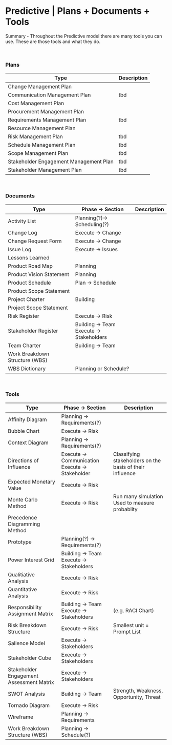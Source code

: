 # Predictive | Plans + Documents + Tools

Summary - Throughout the Predictive model there are many tools you can use. These are those tools and what they do.

<br>

### Plans

| Type                                   | Description |
| -------------------------------------- | ----------- |
| Change Management Plan                 |             |
| Communication Management Plan          | tbd         |
| Cost Management Plan                   |             |
| Procurement Management Plan            |             |
| Requirements Management Plan           | tbd         |
| Resource Management Plan               |             |
| Risk Management Plan                   | tbd         |
| Schedule Management Plan               | tbd         |
| Scope Management Plan                  | tbd         |
| Stakeholder Engagement Management Plan | tbd         |
| Stakeholder Management Plan            | tbd         |

<br>

### Documents

| Type                           | Phase -> Section                            | Description |
| ------------------------------ | ------------------------------------------- | ----------- |
| Activity List                  | Planning(?)-> Scheduling(?)                 |             |
| Change Log                     | Execute -> Change                           |             |
| Change Request Form            | Execute -> Change                           |             |
| Issue Log                      | Execute -> Issues                           |             |
| Lessons Learned                |                                             |             |
| Product Road Map               | Planning                                    |             |
| Product Vision Statement       | Planning                                    |             |
| Product Schedule               | Plan -> Schedule                            |             |
| Product Scope Statement        |                                             |             |
| Project Charter                | Building                                    |             |
| Project Scope Statement        |                                             |             |
| Risk Register                  | Execute -> Risk                             |             |
| Stakeholder Register           | Building -> Team<br>Execute -> Stakeholders |             |
| Team Charter                   | Building -> Team                            |             |
| Work Breakdown Structure (WBS) |                                             |             |
| WBS Dictionary                 | Planning or Schedule?                       |             |

<br/>

### Tools

| Type                                     | Phase -> Section                                    | Description                                              |
| ---------------------------------------- | --------------------------------------------------- | -------------------------------------------------------- |
| Affinity Diagram                         | Planning -> Requirements(?)                         |                                                          |
| Bubble Chart                             | Execute -> Risk                                     |                                                          |
| Context Diagram                          | Planning -> Requirements(?)                         |                                                          |
| Directions of Influence                  | Execute -> Communication<br> Execute -> Stakeholder | Classifying stakeholders on the basis of their influence |
| Expected Monetary Value                  | Execute -> Risk                                     |                                                          |
| Monte Carlo Method                       | Execute -> Risk                                     | Run many simulation<br> Used to measure probablity       |
| Precedence Diagramming Method            |                                                     |                                                          |
| Prototype                                | Planning(?) -> Requirements(?)                      |                                                          |
| Power Interest Grid                      | Building -> Team<br>Execute -> Stakeholders         |                                                          |
| Qualitiative Analysis                    | Execute -> Risk                                     |                                                          |
| Quantitative Analysis                    | Execute -> Risk                                     |                                                          |
| Responsibility Assignment Matrix         | Building -> Team<br> Execute -> Stakeholders        | (e.g. RACI Chart)                                        |
| Risk Breakdown Structure                 | Execute -> Risk                                     | Smallest unit = Prompt List                              |
| Salience Model                           | Execute -> Stakeholders                             |                                                          |
| Stakeholder Cube                         | Execute -> Stakeholders                             |                                                          |
| Stakeholder Engagement Assessment Matrix | Execute -> Stakeholders                             |                                                          |
| SWOT Analysis                            | Building -> Team                                    | Strength, Weakness, Opportunity, Threat                  |
| Tornado Diagram                          | Execute -> Risk                                     |                                                          |
| Wireframe                                | Planning -> Requirements                            |                                                          |
| Work Breakdown Structure (WBS)           | Planning -> Schedule(?)                             |                                                          |
